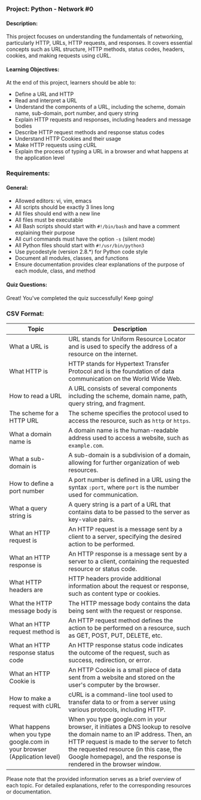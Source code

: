 ### Project: Python - Network #0

#### Description:
This project focuses on understanding the fundamentals of networking, particularly HTTP, URLs, HTTP requests, and responses. It covers essential concepts such as URL structure, HTTP methods, status codes, headers, cookies, and making requests using cURL.

#### Learning Objectives:
At the end of this project, learners should be able to:

- Define a URL and HTTP
- Read and interpret a URL
- Understand the components of a URL, including the scheme, domain name, sub-domain, port number, and query string
- Explain HTTP requests and responses, including headers and message bodies
- Describe HTTP request methods and response status codes
- Understand HTTP Cookies and their usage
- Make HTTP requests using cURL
- Explain the process of typing a URL in a browser and what happens at the application level

### Requirements:

#### General:
- Allowed editors: vi, vim, emacs
- All scripts should be exactly 3 lines long
- All files should end with a new line
- All files must be executable
- All Bash scripts should start with `#!/bin/bash` and have a comment explaining their purpose
- All curl commands must have the option `-s` (silent mode)
- All Python files should start with `#!/usr/bin/python3`
- Use pycodestyle (version 2.8.*) for Python code style
- Document all modules, classes, and functions
- Ensure documentation provides clear explanations of the purpose of each module, class, and method

#### Quiz Questions:
Great! You've completed the quiz successfully! Keep going!

### CSV Format:

| Topic                            | Description                                                                                                     |
|----------------------------------|-----------------------------------------------------------------------------------------------------------------|
| What a URL is                    | URL stands for Uniform Resource Locator and is used to specify the address of a resource on the internet.       |
| What HTTP is                     | HTTP stands for Hypertext Transfer Protocol and is the foundation of data communication on the World Wide Web.  |
| How to read a URL                | A URL consists of several components including the scheme, domain name, path, query string, and fragment.       |
| The scheme for a HTTP URL        | The scheme specifies the protocol used to access the resource, such as `http` or `https`.                        |
| What a domain name is            | A domain name is the human-readable address used to access a website, such as `example.com`.                    |
| What a sub-domain is             | A sub-domain is a subdivision of a domain, allowing for further organization of web resources.                  |
| How to define a port number      | A port number is defined in a URL using the syntax `:port`, where `port` is the number used for communication.  |
| What a query string is           | A query string is a part of a URL that contains data to be passed to the server as key-value pairs.             |
| What an HTTP request is          | An HTTP request is a message sent by a client to a server, specifying the desired action to be performed.       |
| What an HTTP response is         | An HTTP response is a message sent by a server to a client, containing the requested resource or status code.   |
| What HTTP headers are            | HTTP headers provide additional information about the request or response, such as content type or cookies.     |
| What the HTTP message body is    | The HTTP message body contains the data being sent with the request or response.                                |
| What an HTTP request method is   | An HTTP request method defines the action to be performed on a resource, such as GET, POST, PUT, DELETE, etc.   |
| What an HTTP response status code| An HTTP response status code indicates the outcome of the request, such as success, redirection, or error.      |
| What an HTTP Cookie is           | An HTTP Cookie is a small piece of data sent from a website and stored on the user's computer by the browser.   |
| How to make a request with cURL  | cURL is a command-line tool used to transfer data to or from a server using various protocols, including HTTP.  |
| What happens when you type google.com in your browser (Application level) | When you type google.com in your browser, it initiates a DNS lookup to resolve the domain name to an IP address. Then, an HTTP request is made to the server to fetch the requested resource (in this case, the Google homepage), and the response is rendered in the browser window. |

Please note that the provided information serves as a brief overview of each topic. For detailed explanations, refer to the corresponding resources or documentation.

